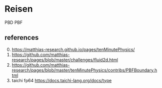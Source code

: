 # Reisen
PBD PBF


## references

0. https://matthias-research.github.io/pages/tenMinutePhysics/
1. https://github.com/matthias-research/pages/blob/master/challenges/fluid2d.html
2. https://github.com/matthias-research/pages/blob/master/tenMinutePhysics/contribs/PBFBoundary.html
3. taichi fp64 https://docs.taichi-lang.org/docs/type